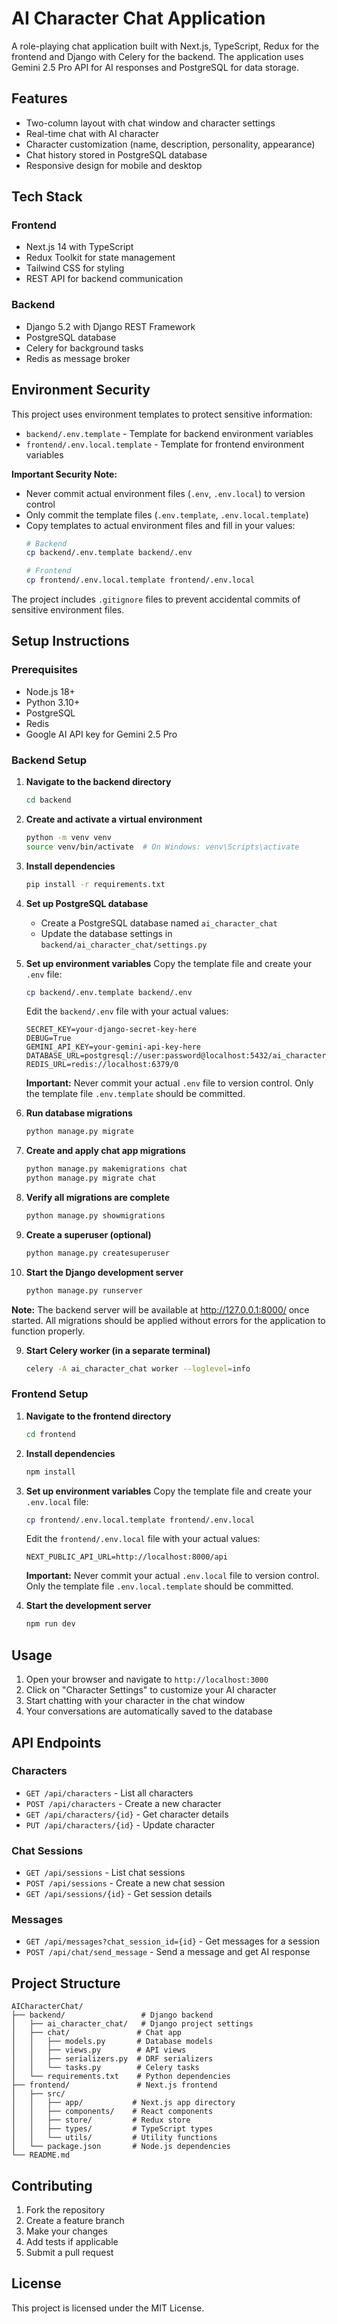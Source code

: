 # AI Character Chat Application

A role-playing chat application built with Next.js, TypeScript, Redux for the frontend and Django with Celery for the backend. The application uses Gemini 2.5 Pro API for AI responses and PostgreSQL for data storage.

## Features

- Two-column layout with chat window and character settings
- Real-time chat with AI character
- Character customization (name, description, personality, appearance)
- Chat history stored in PostgreSQL database
- Responsive design for mobile and desktop

## Tech Stack

### Frontend
- Next.js 14 with TypeScript
- Redux Toolkit for state management
- Tailwind CSS for styling
- REST API for backend communication

### Backend
- Django 5.2 with Django REST Framework
- PostgreSQL database
- Celery for background tasks
- Redis as message broker

## Environment Security

This project uses environment templates to protect sensitive information:

- `backend/.env.template` - Template for backend environment variables
- `frontend/.env.local.template` - Template for frontend environment variables

**Important Security Note:**
- Never commit actual environment files (`.env`, `.env.local`) to version control
- Only commit the template files (`.env.template`, `.env.local.template`)
- Copy templates to actual environment files and fill in your values:
  ```bash
  # Backend
  cp backend/.env.template backend/.env
  
  # Frontend
  cp frontend/.env.local.template frontend/.env.local
  ```

The project includes `.gitignore` files to prevent accidental commits of sensitive environment files.

## Setup Instructions

### Prerequisites
- Node.js 18+ 
- Python 3.10+
- PostgreSQL
- Redis
- Google AI API key for Gemini 2.5 Pro

### Backend Setup

1. **Navigate to the backend directory**
   ```bash
   cd backend
   ```

2. **Create and activate a virtual environment**
   ```bash
   python -m venv venv
   source venv/bin/activate  # On Windows: venv\Scripts\activate
   ```

3. **Install dependencies**
   ```bash
   pip install -r requirements.txt
   ```

4. **Set up PostgreSQL database**
   - Create a PostgreSQL database named `ai_character_chat`
   - Update the database settings in `backend/ai_character_chat/settings.py`

5. **Set up environment variables**
    Copy the template file and create your `.env` file:
    ```bash
    cp backend/.env.template backend/.env
    ```
    
    Edit the `backend/.env` file with your actual values:
    ```
    SECRET_KEY=your-django-secret-key-here
    DEBUG=True
    GEMINI_API_KEY=your-gemini-api-key-here
    DATABASE_URL=postgresql://user:password@localhost:5432/ai_character_chat
    REDIS_URL=redis://localhost:6379/0
    ```
    
    **Important:** Never commit your actual `.env` file to version control. Only the template file `.env.template` should be committed.

6. **Run database migrations**
    ```bash
    python manage.py migrate
    ```

7. **Create and apply chat app migrations**
    ```bash
    python manage.py makemigrations chat
    python manage.py migrate chat
    ```

8. **Verify all migrations are complete**
    ```bash
    python manage.py showmigrations
    ```

9. **Create a superuser (optional)**
    ```bash
    python manage.py createsuperuser
    ```

10. **Start the Django development server**
    ```bash
    python manage.py runserver
    ```

**Note:** The backend server will be available at http://127.0.0.1:8000/ once started. All migrations should be applied without errors for the application to function properly.

9. **Start Celery worker (in a separate terminal)**
   ```bash
   celery -A ai_character_chat worker --loglevel=info
   ```

### Frontend Setup

1. **Navigate to the frontend directory**
   ```bash
   cd frontend
   ```

2. **Install dependencies**
   ```bash
   npm install
   ```

3. **Set up environment variables**
    Copy the template file and create your `.env.local` file:
    ```bash
    cp frontend/.env.local.template frontend/.env.local
    ```
    
    Edit the `frontend/.env.local` file with your actual values:
    ```
    NEXT_PUBLIC_API_URL=http://localhost:8000/api
    ```
    
    **Important:** Never commit your actual `.env.local` file to version control. Only the template file `.env.local.template` should be committed.

4. **Start the development server**
   ```bash
   npm run dev
   ```

## Usage

1. Open your browser and navigate to `http://localhost:3000`
2. Click on "Character Settings" to customize your AI character
3. Start chatting with your character in the chat window
4. Your conversations are automatically saved to the database

## API Endpoints

### Characters
- `GET /api/characters` - List all characters
- `POST /api/characters` - Create a new character
- `GET /api/characters/{id}` - Get character details
- `PUT /api/characters/{id}` - Update character

### Chat Sessions
- `GET /api/sessions` - List chat sessions
- `POST /api/sessions` - Create a new chat session
- `GET /api/sessions/{id}` - Get session details

### Messages
- `GET /api/messages?chat_session_id={id}` - Get messages for a session
- `POST /api/chat/send_message` - Send a message and get AI response

## Project Structure

```
AICharacterChat/
├── backend/                 # Django backend
│   ├── ai_character_chat/   # Django project settings
│   ├── chat/               # Chat app
│   │   ├── models.py       # Database models
│   │   ├── views.py        # API views
│   │   ├── serializers.py  # DRF serializers
│   │   └── tasks.py        # Celery tasks
│   └── requirements.txt    # Python dependencies
├── frontend/               # Next.js frontend
│   ├── src/
│   │   ├── app/           # Next.js app directory
│   │   ├── components/    # React components
│   │   ├── store/         # Redux store
│   │   ├── types/         # TypeScript types
│   │   └── utils/         # Utility functions
│   └── package.json       # Node.js dependencies
└── README.md
```

## Contributing

1. Fork the repository
2. Create a feature branch
3. Make your changes
4. Add tests if applicable
5. Submit a pull request

## License

This project is licensed under the MIT License.